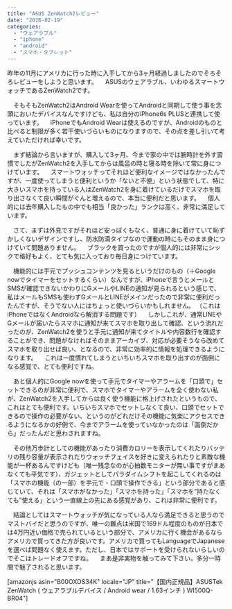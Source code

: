 ```yaml
---
title: "ASUS ZenWatch2レビュー"
date: "2016-02-19"
categories: 
  - "ウェアラブル"
  - "iphone"
  - "android"
  - "スマホ・タブレット"
---
```


昨年の11月にアメリカに行った時に入手してから3ヶ月経過しましたのでそろそろレビューをしようと思います。 　ASUSのウェアラブル、いわゆるスマートウォッチであるZenWatch2です。

　そもそもZenWatch2はAndroid Wearを使ってAndroidと同期して使う事を念頭においたデバイスなんですけども、私は自分のiPhone6s PLUSと連携して使っています。 　iPhoneでもAndroid Wearは使えるのですが、Androidのものと比べると制限が多く若干使いづらいものになりますので、その点を差し引いて考えていただければ幸いです。

　まず結論から言いますが、購入して3ヶ月、今まで家の中では腕時計を外す習慣でしたがZenWatch2を入手してからは風呂の時と寝る時を除いて常に身につけています。 　スマートウォッチってそれほど便利なイメージではなかったんですが、一度使ってしまうと便利というか「ないと不便」という状態でして、特に大きいスマホを持っている人はZenWatch2を身に着けているだけでスマホを取り出さなくて良い瞬間がぐんと増えるので、本当に便利だと思います。 　個人的には去年購入したもの中でも相当「良かった」ランクは高く、非常に満足しています。

　さて、まずは外見ですがそれほど安っぽくもなく、普通に身に着けていて恥ずかしくないデザインですし、防水防滴タイプなので運動の時にもそのまま身につけていて問題ありません。 　ブラックを買ったのですが個人的には非常にシックで格好もよく、とても気に入っており毎日身につけています。

　機能的には手元でプッシュコンテンツを見るというだけのもの（＋Google nowでタイマーをセットするくらい）なんですが、iPhoneで言うとメールとSMSが確認できないかわりにGメールやLINEの通知が見られるという感じで、私はメールもSMSも使わずGメールとLINEがメインだったので非常に便利だったんですが、そうでない人にはちょっと使いづらいかもしれません。 （これはiPhoneではなくAndroidなら解消する問題です） 　しかしこれが、通常LINEやGメールが届いたらスマホに通知が来てスマホを取り出して確認、という流れだったのが、ZenWatch2を使うと手元に通知が来てタイトルや内容数行を確認することができ、問題がなければそのままアーカイブ、対応が必要そうなら改めてスマホを取り出せば良い、となるので、非常に効率的に情報を処理できるようになります。 　これは一度慣れてしまうといちいちスマホを取り出すのが面倒になる感覚で、とても便利ですね。

　あと個人的にGoogle nowを使って手元でタイマーやアラームを「口頭で」セットできるのが非常に便利で、スマホでタイマーやアラームを全く使わない私が、ZenWatch2を入手してからは良く使う機能に格上げされたというもので、これはとても便利です。いちいちスマホでセットしなくて良い、口頭でセットできるので操作の必要がない、というのがどれだけその機能に気楽にアクセスできるようになるかの好例で、今までアラームを使っていなかったのは「面倒だから」だったんだと思わされますね。

　その他万歩計としての機能があったり消費カロリーを表示してくれたりバッテリの残り容量が表示されたりウォッチフェイスを好きに変えられたりと素敵な機能が一杯あるんですけども（唯一残念なのが心拍数モニターが無い事ですがまあなくても平気です）、ガジェットとしてパラダイムシフトを起こしてくれるのは「スマホの機能（の一部）を手元で・口頭で操作できる」という部分であると感じていて、それは「スマホがなかった」「スマホを持った」「スマホを”持たなくても”使える」という一直線上の先にある感覚があり、これは非常に便利です。

　結論としてはスマートウォッチが気になっている人なら満足できると思うのでマストバイだと思うのですが、唯一の難点は米国で169ドル程度のものが日本では4万円近い価格で売られているという部分で、アメリカに行く機会があるならアメリカで買ってきた方が良いです。アメリカで買ってもLanguageでJapaneseを選べば問題なく使えます。ただし、日本ではサポートを受けられないらしいのでそこはトレードオフですね。 　まあ是非実物を触ってみて下さい。多分一時間で魅了されると思います。

\[amazonjs asin="B00OXDS34K" locale="JP" title="【国内正規品】ASUSTek ZenWatch ( ウェアラブルデバイス / Android wear / 1.63インチ ) WI500Q-BR04"\]
